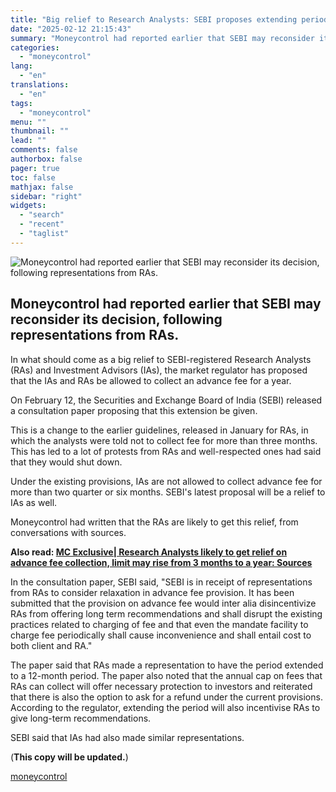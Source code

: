 ```yaml
---
title: "Big relief to Research Analysts: SEBI proposes extending period for advance-fee collection to a year"
date: "2025-02-12 21:15:43"
summary: "Moneycontrol had reported earlier that SEBI may reconsider its decision, following representations from RAs. In what should come as a big relief to SEBI-registered Research Analysts (RAs) and Investment Advisors (IAs), the market regulator has proposed that the IAs and RAs be allowed to collect an advance fee for a..."
categories:
  - "moneycontrol"
lang:
  - "en"
translations:
  - "en"
tags:
  - "moneycontrol"
menu: ""
thumbnail: ""
lead: ""
comments: false
authorbox: false
pager: true
toc: false
mathjax: false
sidebar: "right"
widgets:
  - "search"
  - "recent"
  - "taglist"
---
```


![Moneycontrol had reported earlier that SEBI may reconsider its decision, following representations from RAs.](//stat1.moneycontrol.com/mcnews//images/grey_bg.gif "Moneycontrol had reported earlier that SEBI may reconsider its decision, following representations from RAs.")

Moneycontrol had reported earlier that SEBI may reconsider its decision, following representations from RAs.
------------------------------------------------------------------------------------------------------------

 

In what should come as a big relief to SEBI-registered Research Analysts (RAs) and Investment Advisors (IAs), the market regulator has proposed that the IAs and RAs be allowed to collect an advance fee for a year.

On February 12, the Securities and Exchange Board of India (SEBI) released a consultation paper proposing that this extension be given.

This is a change to the earlier guidelines, released in January for RAs, in which the analysts were told not to collect fee for more than three months. This has led to a lot of protests from RAs and well-respected ones had said that they would shut down.

Under the existing provisions, IAs are not allowed to collect advance fee for more than two quarter or six months. SEBI's latest proposal will be a relief to IAs as well.

Moneycontrol had written that the RAs are likely to get this relief, from conversations with sources.

**Also read: [MC Exclusive| Research Analysts likely to get relief on advance fee collection, limit may rise from 3 months to a year: Sources](https://www.moneycontrol.com/news/business/markets/mc-exclusive-research-analysts-likely-to-get-relief-on-advance-fee-collection-limit-may-rise-from-3-months-to-a-year-sources-12931334.html)**

In the consultation paper, SEBI said, "SEBI is in receipt of representations from RAs to consider relaxation in advance fee provision. It has been submitted that the provision on advance fee would inter alia disincentivize RAs from offering long term recommendations and shall disrupt the existing practices related to charging of fee and that even the mandate facility to charge fee periodically shall cause inconvenience and shall entail cost to both client and RA."

The paper said that RAs made a representation to have the period extended to a 12-month period. The paper also noted that the annual cap on fees that RAs can collect will offer necessary protection to investors and reiterated that there is also the option to ask for a refund under the current provisions. According to the regulator, extending the period will also incentivise RAs to give long-term recommendations.

SEBI said that IAs had also made similar representations.

(**This copy will be updated.**)

[moneycontrol](https://www.moneycontrol.com/news/business/markets/big-relief-to-research-analysts-sebi-proposes-extending-period-for-advance-fee-collection-to-a-year-12938737.html)
